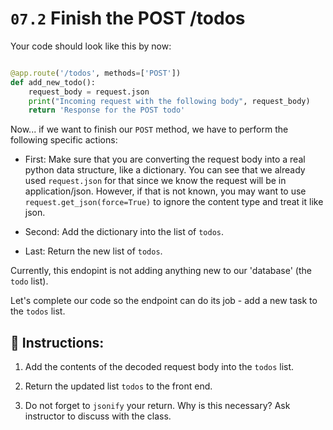 # `07.2` Finish the POST /todos

Your code should look like this by now:

```python

@app.route('/todos', methods=['POST'])
def add_new_todo():
    request_body = request.json
    print("Incoming request with the following body", request_body)
    return 'Response for the POST todo'
```

Now... if we want to finish our `POST` method, we have to perform the following specific actions:

+ First: Make sure that you are converting the request body into a real python data structure, like a dictionary. You can see that we already used `request.json` for that since we know the request will be in application/json. However, if that is not known, you may want to use `request.get_json(force=True)` to ignore the content type and treat it like json. 

+ Second: Add the dictionary into the list of `todos`.

+ Last: Return the new list of `todos`.

Currently, this endopint is not adding anything new to our 'database' (the `todo` list). 

Let's complete our code so the endpoint can do its job - add a new task to the `todos` list.


## 📝 Instructions:

1. Add the contents of the decoded request body into the `todos` list.

2. Return the updated list `todos` to the front end. 

3. Do not forget to `jsonify` your return. Why is this necessary? Ask instructor to discuss with the class. 
